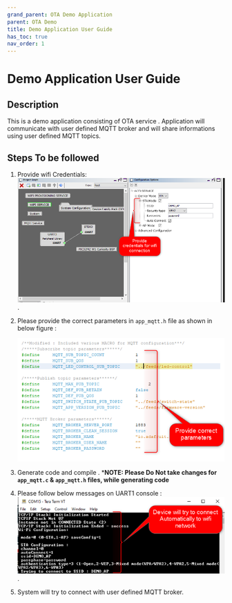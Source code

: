```yaml
---
grand_parent: OTA Demo Application
parent: OTA Demo
title: Demo Application User Guide 
has_toc: true
nav_order: 1
---
```


# Demo Application User Guide 
## Description

This is a demo application consisting of OTA service . Application will communicate with user defined MQTT broker and will share informations using user defined MQTT topics. 


## Steps To be followed

1. Provide wifi Credentials:
    ![](images/wifi_cfg.png). 

2. Please provide the correct parameters in `app_mqtt.h` file as shown in below figure :

    ![](images/mqtt_cfg.png)

2. Generate code and compile . 
    ***NOTE: Please Do Not take changes for `app_mqtt.c` & `app_mqtt.h` files, while generating code**

3. Please follow below messages on UART1 console :
    ![](images/uart1_console1.png).


5. System will try to connect with user defined MQTT broker.
